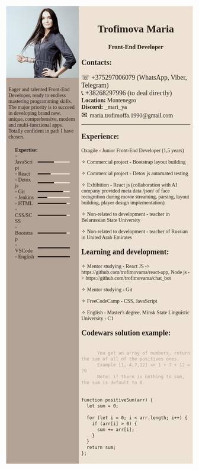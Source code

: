 <div style="display: flex; box-sizing:border-box; padding:0; margin:0; font-family: Montserrat; color:#271e1a;">
  <div style="background-color:#b3a396; width: 40%">
    <img src="cv-image.png" alt="Maria Trofimova" style="object-fit:contain;"/>
    <p style="padding: 6px;">Eager and talented Front-End Developer, ready to endless mastering programming skills. The major priority is to succeed in developing brand new, unique, comprehensive, modern and multi-functional apps. Totally confident in path I have chosen.</p>
    <ul> <b>Expertise:</b>
      <li style="display:flex; align-items: center; gap: 10px;">
        <span style="width: 30%">◦ JavaScript</span>
        <div style="width: 50%; height: 3px; background-color: #ede2d3; border-radius: 3px; ">
          <span style="display: block; height: 3px; background-color: #271e1a; width: 50%"></span>
        </div>
      </li>
      <li style="display:flex; align-items: center; gap: 10px;">
        <span style="width: 30%">◦ React</span>
        <div style="width: 50%; height: 3px; background-color: #ede2d3; border-radius: 3px; ">
          <span style="display: block; height: 3px; background-color: #271e1a; width: 40%"></span>
        </div>
      </li>
      <li style="display:flex; align-items: center; gap: 10px;">
        <span style="width: 30%">◦ Detox js</span>
        <div style="width: 50%; height: 3px; background-color: #ede2d3; border-radius: 3px; ">
          <span style="display: block; height: 3px; background-color: #271e1a; width: 50%"></span>
        </div>
      </li>
      <li style="display:flex; align-items: center; gap: 10px;">
        <span style="width: 30%">◦ Git</span>
        <div style="width: 50%; height: 3px; background-color: #ede2d3; border-radius: 3px; ">
          <span style="display: block; height: 3px; background-color: #271e1a; width: 80%"></span>
        </div>
      </li>
      <li style="display:flex; align-items: center; gap: 10px;">
        <span style="width: 30%">◦ Jenkins</span>
        <div style="width: 50%; height: 3px; background-color: #ede2d3; border-radius: 3px; ">
          <span style="display: block; height: 3px; background-color: #271e1a; width: 30%"></span>
        </div>
      </li>
      <li style="display:flex; align-items: center; gap: 10px;">
        <span style="width: 30%">◦ HTML</span>
        <div style="width: 50%; height: 3px; background-color: #ede2d3; border-radius: 3px; ">
          <span style="display: block; height: 3px; background-color: #271e1a; width: 90%"></span>
        </div>
      </li>
      <li style="display:flex; align-items: center; gap: 10px;">
        <span style="width: 30%">◦ CSS/SCSS</span>
        <div style="width: 50%; height: 3px; background-color: #ede2d3; border-radius: 3px; ">
          <span style="display: block; height: 3px; background-color: #271e1a; width: 90%"></span>
        </div>
      </li>
      <li style="display:flex; align-items: center; gap: 10px;">
        <span style="width: 30%">◦ Bootstrap</span>
        <div style="width: 50%; height: 3px; background-color: #ede2d3; border-radius: 3px; ">
          <span style="display: block; height: 3px; background-color: #271e1a; width: 90%"></span>
        </div>
      </li>
      <li style="display:flex; align-items: center; gap: 10px;">
        <span style="width: 30%">◦ VSCode</span>
        <div style="width: 50%; height: 3px; background-color: #ede2d3; border-radius: 3px; ">
          <span style="display: block; height: 3px; background-color: #271e1a; width: 100%"></span>
        </div>
      </li>
      <li style="display:flex; align-items: center; gap: 10px;">
        <span style="width: 30%">◦ English</span>
        <div style="width: 50%; height: 3px; background-color: #ede2d3; border-radius: 3px; ">
          <span style="display: block; height: 3px; background-color: #271e1a; width: 100%"></span>
        </div>
      </li>
    </ul>
  </div>
  <div style="background-color:#ede2d3; padding:7px; width: 60%">
    <h1 style="text-align:center; padding:0">Trofimova Maria</h1>
    <h3 style="text-align:center; padding:0">Front-End Developer</h3>
    <h4><b style="font-size:20px; margin:0">Contacts:</b></h4>
    <p style="font-size:18px; margin:0">&#9743 +375297006079 (WhatsApp, Viber, Telegram)</p>
    <p style="font-size:18px; margin:0">&#128222 +38268297996 (to deal directly)</p>
    <p style="font-size:16px; margin:0"><b>Location:</b> Montenegro</p>
    <p style="font-size:16px; margin:0"><b>Discord:</b> _mari_ya</p>
    <p style="font-size:16px; margin:0"><span style="font-size:20px; margin-right:6px">&#9993</span>maria.trofimoffa.1990@gmail.com</p>
    <hr />
    <h4><b style="font-size:20px; margin:0">Experience:</b></h4>
    <p>Oxagile - Junior Front-End Developer (1,5 years)</p>
    <p>✧ Commercial project - Bootstrap layout building</p>
    <p>✧ Commercial project - Detox js automated testing</p>
    <p>✧ Exhibition - React js (collaboration with AI company provided meta data /json/ of face recognition during movie streaming, parsing, layout building, player design implementation)</p>
    <p>✧ Non-related to development - teacher in Belarussian State University</p>
    <p>✧ Non-related to development - teacher of Russian in United Arab Emirates</p>
    <h4><b style="font-size:20px; margin:0">Learning and development:</b></h4>
    <p>✧ Mentor studying - React JS -> https://github.com/trofimovama/react-app, Node js -> https://github.com/trofimovama/chat_bot</p>
    <p>✧ Mentor studying - Git</p>
    <p>✧ FreeCodeCamp - CSS, JavaScript</p>
    <p>✧ English - Master's degree, Minsk State Linguistic University - C1</p>
    <h4><b style="font-size:20px; margin:0">Codewars solution example:</b></h4>
    <code style="color: #b3a396">
      You get an array of numbers, return the sum of all of the positives ones.
      Example [1,-4,7,12] => 1 + 7 + 12 = 20
      Note: if there is nothing to sum, the sum is default to 0.
    </code>

    function positiveSum(arr) {
      let sum = 0;
          
      for (let i = 0; i < arr.length; i++) {
        if (arr[i] > 0) {
          sum += arr[i];
        }
      }
      return sum;
    };
  </div>
</div>